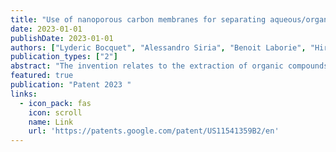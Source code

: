 ```yaml
---
title: "Use of nanoporous carbon membranes for separating aqueous/organic mixtures"
date: 2023-01-01
publishDate: 2023-01-01
authors: ["Lyderic Bocquet", "Alessandro Siria", "Benoit Laborie", "Hiroaki Yoshida", "**Simon Gravelle**"]
publication_types: ["2"]
abstract: "The invention relates to the extraction of organic compounds from mixtures of said compounds with water, using a nanoporous carbon membrane. The invention can be used in any field where it is desired to separate an organic compound of interest from water, such as the drying of alcohols or alkanes."
featured: true
publication: "Patent 2023 "
links:
  - icon_pack: fas
    icon: scroll
    name: Link
    url: 'https://patents.google.com/patent/US11541359B2/en'
---
```

